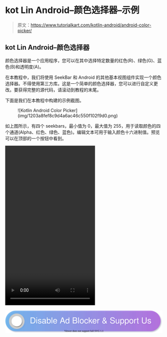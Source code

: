 # kot Lin Android–颜色选择器–示例

> 原文：<https://www.tutorialkart.com/kotlin-android/android-color-picker/>

## kot Lin Android–颜色选择器

颜色选择器是一个应用程序，您可以在其中选择特定数量的红色(R)、绿色(G)、蓝色(B)和透明度(A)。

在本教程中，我们将使用 SeekBar 和 Android 的其他基本视图组件实现一个颜色选择器。不得使用第三方库。这是一个简单的颜色选择器，您可以进行自定义更改。要获得完整的源代码，请滚动到教程的末尾。

下面是我们在本教程中构建的示例截图。

<figure class="aligncenter">![Kotlin Android Color Picker](img/1203a8fef8c9d4a6ac46c550f102f9d0.png)</figure>

如上图所示，有四个 seekbars，最小值为 0，最大值为 255，用于读取颜色的四个通道(Alpha、红色、绿色、蓝色)。编辑文本可用于输入颜色十六进制值。预览可以在顶部的一个按钮中看到。

<video controls="controls" width="288" height="512">？ <source src="https://www.tutorialkart.com/video/android-color-picker.mp4" type="video/mp4"> ？您的浏览器不支持视频标签。</video>

[![](img/925da31b32d6bc3827932f6c8afb11bb.png)](https://www.tutorialkart.com/)